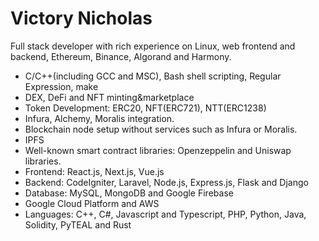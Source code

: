 # Victory Nicholas

Full stack developer with rich experience on Linux, web frontend and backend, Ethereum, Binance, Algorand and Harmony.

- C/C++(including GCC and MSC), Bash shell scripting, Regular Expression, make
- DEX, DeFi and NFT minting&marketplace
- Token Development: ERC20, NFT(ERC721), NTT(ERC1238)
- Infura, Alchemy, Moralis integration.
- Blockchain node setup without services such as Infura or Moralis.
- IPFS
- Well-known smart contract libraries: Openzeppelin and Uniswap libraries.
- Frontend: React.js, Next.js, Vue.js
- Backend: CodeIgniter, Laravel, Node.js, Express.js, Flask and Django
- Database: MySQL, MongoDB and Google Firebase
- Google Cloud Platform and AWS
- Languages: C++, C#, Javascript and Typescript, PHP, Python, Java, Solidity, PyTEAL and Rust
